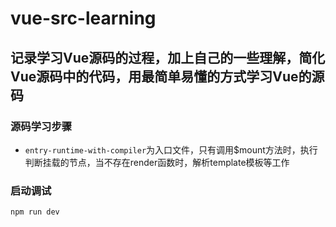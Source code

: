 # vue-src-learning
## 记录学习Vue源码的过程，加上自己的一些理解，简化Vue源码中的代码，用最简单易懂的方式学习Vue的源码

### 源码学习步骤
* `entry-runtime-with-compiler`为入口文件，只有调用$mount方法时，执行判断挂载的节点，当不存在render函数时，解析template模板等工作

### 启动调试
```
npm run dev
```
